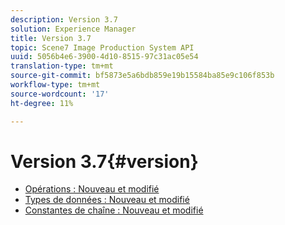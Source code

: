```yaml
---
description: Version 3.7
solution: Experience Manager
title: Version 3.7
topic: Scene7 Image Production System API
uuid: 5056b4e6-3900-4d10-8515-97c31ac05e54
translation-type: tm+mt
source-git-commit: bf5873e5a6bdb859e19b15584ba85e9c106f853b
workflow-type: tm+mt
source-wordcount: '17'
ht-degree: 11%

---
```



# Version 3.7{#version}

* [Opérations : Nouveau et modifié](r-3-7-operations.md)
* [Types de données : Nouveau et modifié](r-3-7-types.md)
* [Constantes de chaîne : Nouveau et modifié](r-3-7-string-constants.md)
